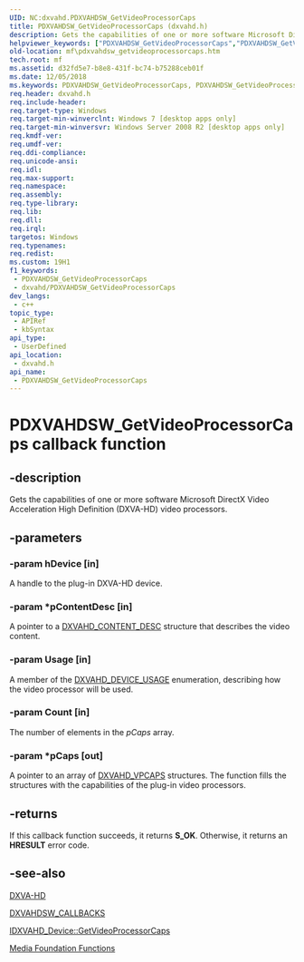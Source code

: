 ```yaml
---
UID: NC:dxvahd.PDXVAHDSW_GetVideoProcessorCaps
title: PDXVAHDSW_GetVideoProcessorCaps (dxvahd.h)
description: Gets the capabilities of one or more software Microsoft DirectX Video Acceleration High Definition (DXVA-HD) video processors.
helpviewer_keywords: ["PDXVAHDSW_GetVideoProcessorCaps","PDXVAHDSW_GetVideoProcessorCaps callback","PDXVAHDSW_GetVideoProcessorCaps callback function [Media Foundation]","dxvahd/PDXVAHDSW_GetVideoProcessorCaps","mf.pdxvahdsw_getvideoprocessorcaps"]
old-location: mf\pdxvahdsw_getvideoprocessorcaps.htm
tech.root: mf
ms.assetid: d32fd5e7-b8e8-431f-bc74-b75288ceb01f
ms.date: 12/05/2018
ms.keywords: PDXVAHDSW_GetVideoProcessorCaps, PDXVAHDSW_GetVideoProcessorCaps callback, PDXVAHDSW_GetVideoProcessorCaps callback function [Media Foundation], dxvahd/PDXVAHDSW_GetVideoProcessorCaps, mf.pdxvahdsw_getvideoprocessorcaps
req.header: dxvahd.h
req.include-header: 
req.target-type: Windows
req.target-min-winverclnt: Windows 7 [desktop apps only]
req.target-min-winversvr: Windows Server 2008 R2 [desktop apps only]
req.kmdf-ver: 
req.umdf-ver: 
req.ddi-compliance: 
req.unicode-ansi: 
req.idl: 
req.max-support: 
req.namespace: 
req.assembly: 
req.type-library: 
req.lib: 
req.dll: 
req.irql: 
targetos: Windows
req.typenames: 
req.redist: 
ms.custom: 19H1
f1_keywords:
 - PDXVAHDSW_GetVideoProcessorCaps
 - dxvahd/PDXVAHDSW_GetVideoProcessorCaps
dev_langs:
 - c++
topic_type:
 - APIRef
 - kbSyntax
api_type:
 - UserDefined
api_location:
 - dxvahd.h
api_name:
 - PDXVAHDSW_GetVideoProcessorCaps
---
```


# PDXVAHDSW_GetVideoProcessorCaps callback function


## -description

Gets the capabilities of one or more software Microsoft DirectX Video Acceleration High Definition (DXVA-HD) video processors.

## -parameters

### -param hDevice [in]

A handle to the plug-in DXVA-HD device.

### -param *pContentDesc [in]

A pointer to a <a href="https://docs.microsoft.com/windows/desktop/api/dxvahd/ns-dxvahd-dxvahd_content_desc">DXVAHD_CONTENT_DESC</a> structure that describes the video content.

### -param Usage [in]

A member of the <a href="https://docs.microsoft.com/windows/desktop/api/dxvahd/ne-dxvahd-dxvahd_device_usage">DXVAHD_DEVICE_USAGE</a> enumeration, describing how the video processor will be used.

### -param Count [in]

The number of elements in the <i>pCaps</i> array.

### -param *pCaps [out]

A pointer to an array of <a href="https://docs.microsoft.com/windows/desktop/api/dxvahd/ns-dxvahd-dxvahd_vpcaps">DXVAHD_VPCAPS</a> structures. The function fills the structures with the capabilities of the plug-in video processors.

## -returns

If this callback function succeeds, it returns <b xmlns:loc="http://microsoft.com/wdcml/l10n">S_OK</b>. Otherwise, it returns an <b xmlns:loc="http://microsoft.com/wdcml/l10n">HRESULT</b> error code.

## -see-also

<a href="https://docs.microsoft.com/windows/desktop/medfound/dxva-hd">DXVA-HD</a>



<a href="https://docs.microsoft.com/windows/desktop/api/dxvahd/ns-dxvahd-dxvahdsw_callbacks">DXVAHDSW_CALLBACKS</a>



<a href="https://docs.microsoft.com/windows/desktop/api/dxvahd/nf-dxvahd-idxvahd_device-getvideoprocessorcaps">IDXVAHD_Device::GetVideoProcessorCaps</a>



<a href="https://docs.microsoft.com/windows/desktop/medfound/media-foundation-functions">Media Foundation Functions</a>

